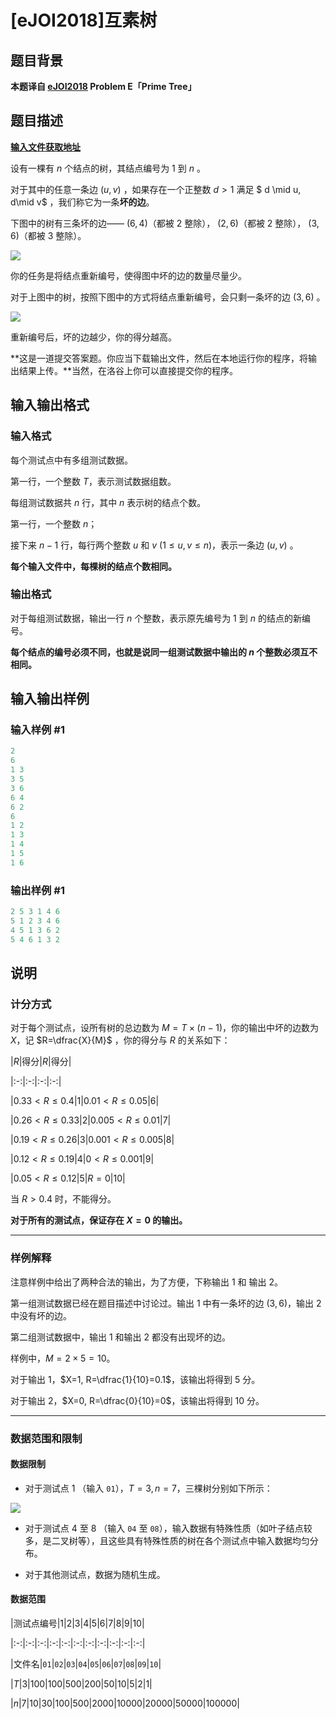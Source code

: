 # [eJOI2018]互素树

## 题目背景

**本题译自 [eJOI2018](http://ejoi2018.org/) Problem E「Prime Tree」**

## 题目描述

**[输入文件获取地址](https://share.weiyun.com/5Pu9ylx)**

设有一棵有 $n$ 个结点的树，其结点编号为 $1$ 到 $n$ 。

对于其中的任意一条边 $(u, v)$ ，如果存在一个正整数 $d>1$ 满足 $ d \mid u, d\mid v$ ，我们称它为一条**坏的边**。

下图中的树有三条坏的边—— $(6, 4)$（都被 $2$ 整除）， $(2, 6)$（都被 $2$ 整除）， $(3, 6)$（都被 $3$ 整除）。

![](https://i.loli.net/2018/08/17/5b7633a4ceb38.png)

你的任务是将结点重新编号，使得图中坏的边的数量尽量少。

对于上图中的树，按照下图中的方式将结点重新编号，会只剩一条坏的边 $(3, 6)$ 。

![](https://i.loli.net/2018/08/17/5b7633a4cfebf.png)

重新编号后，坏的边越少，你的得分越高。

**这是一道提交答案题。你应当下载输出文件，然后在本地运行你的程序，将输出结果上传。**当然，在洛谷上你可以直接提交你的程序。

## 输入输出格式

### 输入格式

每个测试点中有多组测试数据。

第一行，一个整数 $T$，表示测试数据组数。

每组测试数据共 $n$ 行，其中 $n$ 表示树的结点个数。

第一行，一个整数 $n$；

接下来 $n-1$ 行，每行两个整数 $u$ 和 $v\ ( 1 \le u, v \le n)$，表示一条边 $(u,v)$ 。

**每个输入文件中，每棵树的结点个数相同。**

### 输出格式

对于每组测试数据，输出一行 $n$ 个整数，表示原先编号为 $1$ 到 $n$ 的结点的新编号。

**每个结点的编号必须不同，也就是说同一组测试数据中输出的 $n$ 个整数必须互不相同。**

## 输入输出样例

### 输入样例 #1

```cpp
2
6
1 3
3 5
3 6
6 4
6 2
6
1 2
1 3
1 4
1 5
1 6
```


### 输出样例 #1

```cpp
2 5 3 1 4 6
5 1 2 3 4 6
4 5 1 3 6 2 
5 4 6 1 3 2
```


## 说明

### 计分方式

对于每个测试点，设所有树的总边数为 $M=T \times (n-1)$，你的输出中坏的边数为 $X$，记 $R=\dfrac{X}{M}$ ，你的得分与 $R$ 的关系如下：

|$R$|得分|$R$|得分|

|:-:|:-:|:-:|:-:|

|$0.33 < R \le 0.4$|$1$|$0.01 < R \le 0.05$|$6$|

|$0.26 < R \le 0.33$|$2$|$0.005 < R \le 0.01$|$7$|

|$0.19 < R \le 0.26$|$3$|$0.001 < R \le 0.005$|$8$|

|$0.12 < R \le 0.19$|$4$|$0 < R \le 0.001$|$9$|

|$0.05 < R \le 0.12$|$5$|$R=0$|$10$|

当 $R > 0.4$ 时，不能得分。

**对于所有的测试点，保证存在 $X=0$ 的输出。**

---

### 样例解释

注意样例中给出了两种合法的输出，为了方便，下称输出 1 和 输出 2。

第一组测试数据已经在题目描述中讨论过。输出 1 中有一条坏的边 $(3, 6)$，输出 2 中没有坏的边。

第二组测试数据中，输出 1 和输出 2 都没有出现坏的边。

样例中，$M=2 \times 5=10$。

对于输出 1，$X=1, R=\dfrac{1}{10}=0.1$，该输出将得到 $5$ 分。

对于输出 2，$X=0, R=\dfrac{0}{10}=0$，该输出将得到 $10$ 分。

---

### 数据范围和限制

#### 数据限制

- 对于测试点 1 （输入 `01`），$T=3, n=7$，三棵树分别如下所示：

![](https://i.loli.net/2018/08/17/5b765edf30647.png)

- 对于测试点 4 至 8 （输入 `04` 至 `08`），输入数据有特殊性质（如叶子结点较多，是二叉树等），且这些具有特殊性质的树在各个测试点中输入数据均匀分布。

- 对于其他测试点，数据为随机生成。

#### 数据范围

|测试点编号|1|2|3|4|5|6|7|8|9|10|

|:-:|:-:|:-:|:-:|:-:|:-:|:-:|:-:|:-:|:-:|:-:|

|文件名|`01`|`02`|`03`|`04`|`05`|`06`|`07`|`08`|`09`|`10`|

|$T$|$3$|$100$|$100$|$500$|$200$|$50$|$10$|$5$|$2$|$1$|

|$n$|$7$|$10$|$30$|$100$|$500$|$2000$|$10000$|$20000$|$50000$|$100000$|

